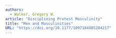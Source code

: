 ```yaml
---
authors:
  - Walker, Gregory W.
article: "Disciplining Protest Masculinity"
title: "Men and Masculinities"
URL: "https://doi.org/10.1177/1097184X05284217"
---
```

